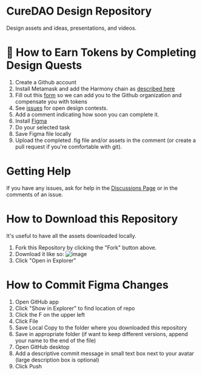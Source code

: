 # CureDAO Design Repository
Design assets and ideas, presentations, and videos. 

# 🎁 How to Earn Tokens by Completing Design Quests

1. Create a Github account
2. Install Metamask and add the Harmony chain as [described here](https://app.gitbook.com/o/5VrxfXthJ6nareW3125z/s/ALpB7mDyBf0ce3vSyslF/~/changes/NBBfbuLDGxvuVZxSZeXd/how-to/get-tokens)
3. Fill out this [form](https://notionforms.io/forms/join-curedao) so we can add you to the Github organization and compensate you with tokens
4. See [issues](https://github.com/cure-dao/design/issues) for open design contests. 
5. Add a comment indicating how soon you can complete it. 
6. Install [Figma](https://www.figma.com/downloads/)
7. Do your selected task
8. Save Figma file locally
9. Upload the completed .fig file and/or assets in the comment (or create a pull request if you're comfortable with git). 

# Getting Help
If you have any issues, ask for help in the [Discussions Page](https://github.com/cure-dao/design/discussions) or in the comments of an issue.

# How to Download this Repository

It's useful to have all the assets downloaded locally.  

1. Fork this Repository by clicking the "Fork" button above.
2. Download it like so:
![image](https://user-images.githubusercontent.com/2808553/156827145-935dc080-2b1a-4233-b696-4fec8874e300.png)
3. Click "Open in Explorer"

# How to Commit Figma Changes
1. Open GitHub app 
2. Click "Show in Explorer" to find location of repo
3. Click the F on the upper left
4. Click File
5. Save Local Copy to the folder where you downloaded this repository
6. Save in appropriate folder (if want to keep different versions, append your name to the end of the file)
7. Open GitHub desktop
8. Add a descriptive commit message in small text box next to your avatar (large description box is optional)
9. Click Push
